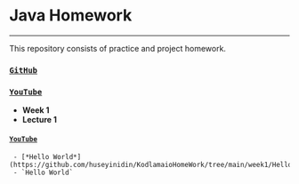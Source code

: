 # Java Homework
---
This repository consists of practice and project homework.

### [`GitHub`](https://github.com/huseyinidin/KodlamaioHomeWork)
### [`YouTube`](https://www.youtube.com/watch?v=a8Fe2qbnYDM&list=PLqG356ExoxZUGwbqoJEKSMnaxVJe4Uvf8&index=3)
 - **Week 1**
 - **Lecture 1**
#### [`YouTube`](https://www.youtube.com/watch?v=dtP6yK50xIs&list=PLqG356ExoxZUGwbqoJEKSMnaxVJe4Uvf8&index=6)
	 - [*Hello World*](https://github.com/huseyinidin/KodlamaioHomeWork/tree/main/week1/HelloWorld/src/HelloWorld)
	 - `Hello World`
	